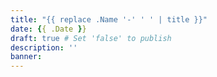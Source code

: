 ```yaml
---
title: "{{ replace .Name '-' ' ' | title }}"
date: {{ .Date }}
draft: true # Set 'false' to publish
description: ''
banner: 
---
```

